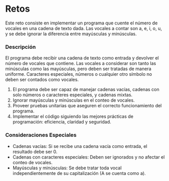 # Retos

Este reto consiste en implementar un programa que cuente el número de vocales en una cadena de texto dada. Las vocales a
contar son a, e, i, o, u, y se debe ignorar la diferencia entre mayúsculas y minúsculas.

### Descripción

El programa debe recibir una cadena de texto como entrada y devolver el número de vocales que contiene. Las vocales a
considerar son tanto las minúsculas como las mayúsculas, pero deben ser tratadas de manera uniforme. Caracteres
especiales, números o cualquier otro símbolo no deben ser contados como vocales.


1. El programa debe ser capaz de manejar cadenas vacías, cadenas con solo números o caracteres especiales, y cadenas
   mixtas.
2. Ignorar mayúsculas y minúsculas en el conteo de vocales.
3. Proveer pruebas unitarias que aseguren el correcto funcionamiento del programa.
4. Implementar el código siguiendo las mejores prácticas de programación: eficiencia, claridad y seguridad.

### Consideraciones Especiales

* Cadenas vacías: Si se recibe una cadena vacía como entrada, el resultado debe ser 0.
* Cadenas con caracteres especiales: Deben ser ignorados y no afectar el conteo de vocales.
* Mayúsculas y minúsculas: Se debe tratar toda vocal independientemente de su capitalización (A se cuenta como a).
